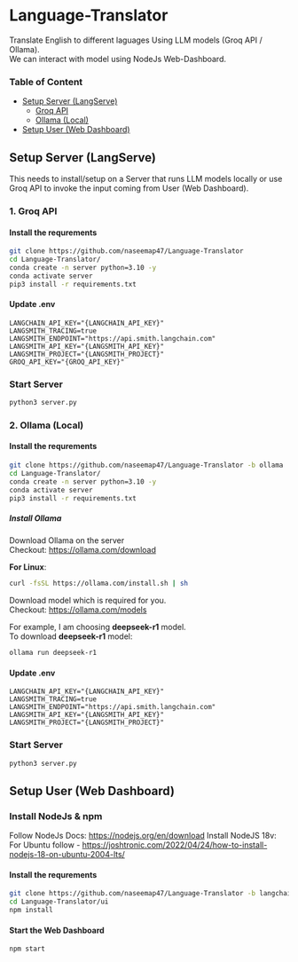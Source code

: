 # Language-Translator
Translate English to different laguages Using LLM models (Groq API / Ollama).<br>
We can interact with model using NodeJs Web-Dashboard.

### Table of Content

- [Setup Server (LangServe)](https://github.com/naseemap47/Language-Translator/tree/master?tab=readme-ov-file#setup-server-langserve)
    - [Groq API](https://github.com/naseemap47/Language-Translator/tree/master?tab=readme-ov-file#1-groq-api)
    - [Ollama (Local)](https://github.com/naseemap47/Language-Translator/tree/master?tab=readme-ov-file#2-ollama-local)
- [Setup User (Web Dashboard)](https://github.com/naseemap47/Language-Translator/tree/master?tab=readme-ov-file#setup-user-web-dashboard)

## Setup Server (LangServe)
This needs to install/setup on a Server that runs LLM models locally or use Groq API to invoke the input coming from User (Web Dashboard).

### 1. Groq API
#### Install the requrements
```bash
git clone https://github.com/naseemap47/Language-Translator
cd Language-Translator/
conda create -n server python=3.10 -y
conda activate server
pip3 install -r requirements.txt
```
#### Update **.env**
```.env
LANGCHAIN_API_KEY="{LANGCHAIN_API_KEY}"
LANGSMITH_TRACING=true
LANGSMITH_ENDPOINT="https://api.smith.langchain.com"
LANGSMITH_API_KEY="{LANGSMITH_API_KEY}"
LANGSMITH_PROJECT="{LANGSMITH_PROJECT}"
GROQ_API_KEY="{GROQ_API_KEY}"
```
### Start Server
```bash
python3 server.py
```

### 2. Ollama (Local)
#### Install the requrements
```bash
git clone https://github.com/naseemap47/Language-Translator -b ollama
cd Language-Translator/
conda create -n server python=3.10 -y
conda activate server
pip3 install -r requirements.txt
```
##### Install Ollama
Download Ollama on the server <br>
Checkout: https://ollama.com/download

**For Linux**:
```bash
curl -fsSL https://ollama.com/install.sh | sh
```
Download model which is required for you.<br>
Checkout: https://ollama.com/models

For example, I am choosing **deepseek-r1** model.<br>
To download **deepseek-r1** model:
```bash
ollama run deepseek-r1
```
#### Update **.env**
```.env
LANGCHAIN_API_KEY="{LANGCHAIN_API_KEY}"
LANGSMITH_TRACING=true
LANGSMITH_ENDPOINT="https://api.smith.langchain.com"
LANGSMITH_API_KEY="{LANGSMITH_API_KEY}"
LANGSMITH_PROJECT="{LANGSMITH_PROJECT}"
```
### Start Server
```bash
python3 server.py
```
## Setup User (Web Dashboard)
### Install NodeJs & npm
Follow NodeJs Docs: https://nodejs.org/en/download
Install NodeJS 18v:
For Ubuntu follow - https://joshtronic.com/2022/04/24/how-to-install-nodejs-18-on-ubuntu-2004-lts/
#### Install the requrements
```bash
git clone https://github.com/naseemap47/Language-Translator -b langchain/ui
cd Language-Translator/ui
npm install
```
#### Start the Web Dashboard
```bash
npm start
```
